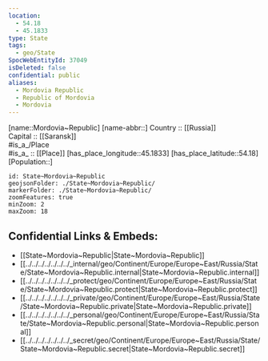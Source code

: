 ```yaml
---
location:
  - 54.18
  - 45.1833
type: State
tags:
  - geo/State
SpocWebEntityId: 37049
isDeleted: false
confidential: public
aliases:
  - Mordovia Republic
  - Republic of Mordovia 
  - Mordovia 
---
```

[name::Mordovia~Republic] 
[name-abbr::] 
Country :: [[Russia]]  
Capital :: [[Saransk]]  
#is_a_/Place  
#is_a_ :: [[Place]] 
[has_place_longitude::45.1833] 
[has_place_latitude::54.18] 
[Population::] 



```leaflet
id: State~Mordovia~Republic
geojsonFolder: ./State~Mordovia~Republic/
markerFolder: ./State~Mordovia~Republic/
zoomFeatures: true 
minZoom: 2 
maxZoom: 18
```


## Confidential Links & Embeds: 
- [[State~Mordovia~Republic|State~Mordovia~Republic]]  
- [[../../../../../../../_internal/geo/Continent/Europe/Europe~East/Russia/State/State~Mordovia~Republic.internal|State~Mordovia~Republic.internal]] 
- [[../../../../../../../_protect/geo/Continent/Europe/Europe~East/Russia/State/State~Mordovia~Republic.protect|State~Mordovia~Republic.protect]] 
- [[../../../../../../../_private/geo/Continent/Europe/Europe~East/Russia/State/State~Mordovia~Republic.private|State~Mordovia~Republic.private]] 
- [[../../../../../../../_personal/geo/Continent/Europe/Europe~East/Russia/State/State~Mordovia~Republic.personal|State~Mordovia~Republic.personal]] 
- [[../../../../../../../_secret/geo/Continent/Europe/Europe~East/Russia/State/State~Mordovia~Republic.secret|State~Mordovia~Republic.secret]] 
